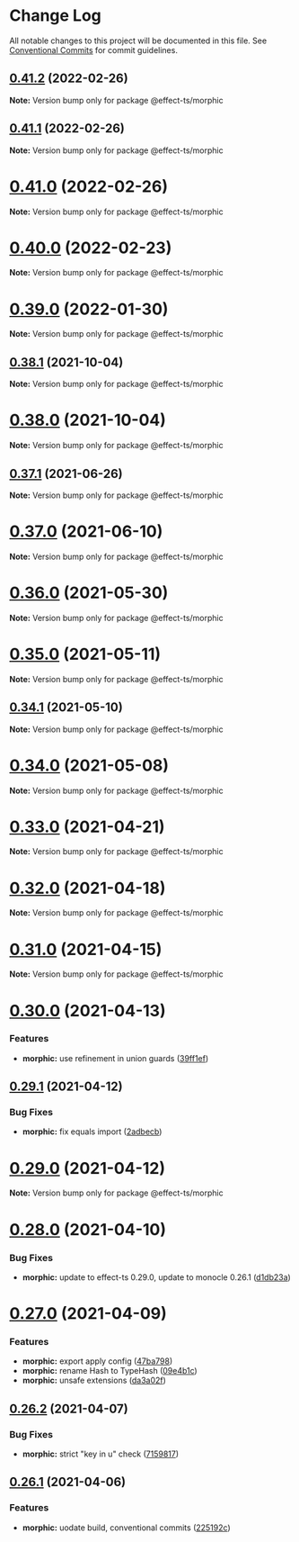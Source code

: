 # Change Log

All notable changes to this project will be documented in this file.
See [Conventional Commits](https://conventionalcommits.org) for commit guidelines.

## [0.41.2](https://github.com/Effect-TS/morphic/compare/@effect-ts/morphic@0.41.1...@effect-ts/morphic@0.41.2) (2022-02-26)

**Note:** Version bump only for package @effect-ts/morphic





## [0.41.1](https://github.com/Effect-TS/morphic/compare/@effect-ts/morphic@0.41.0...@effect-ts/morphic@0.41.1) (2022-02-26)

**Note:** Version bump only for package @effect-ts/morphic





# [0.41.0](https://github.com/Effect-TS/morphic/compare/@effect-ts/morphic@0.40.0...@effect-ts/morphic@0.41.0) (2022-02-26)

**Note:** Version bump only for package @effect-ts/morphic





# [0.40.0](https://github.com/Effect-TS/morphic/compare/@effect-ts/morphic@0.39.0...@effect-ts/morphic@0.40.0) (2022-02-23)

**Note:** Version bump only for package @effect-ts/morphic





# [0.39.0](https://github.com/Effect-TS/morphic/compare/@effect-ts/morphic@0.38.1...@effect-ts/morphic@0.39.0) (2022-01-30)

**Note:** Version bump only for package @effect-ts/morphic





## [0.38.1](https://github.com/Effect-TS/morphic/compare/@effect-ts/morphic@0.38.0...@effect-ts/morphic@0.38.1) (2021-10-04)

**Note:** Version bump only for package @effect-ts/morphic





# [0.38.0](https://github.com/Effect-TS/morphic/compare/@effect-ts/morphic@0.37.1...@effect-ts/morphic@0.38.0) (2021-10-04)

**Note:** Version bump only for package @effect-ts/morphic





## [0.37.1](https://github.com/Effect-TS/morphic/compare/@effect-ts/morphic@0.37.0...@effect-ts/morphic@0.37.1) (2021-06-26)

**Note:** Version bump only for package @effect-ts/morphic





# [0.37.0](https://github.com/Effect-TS/morphic/compare/@effect-ts/morphic@0.36.0...@effect-ts/morphic@0.37.0) (2021-06-10)

**Note:** Version bump only for package @effect-ts/morphic





# [0.36.0](https://github.com/Effect-TS/morphic/compare/@effect-ts/morphic@0.35.0...@effect-ts/morphic@0.36.0) (2021-05-30)

**Note:** Version bump only for package @effect-ts/morphic





# [0.35.0](https://github.com/Effect-TS/morphic/compare/@effect-ts/morphic@0.34.1...@effect-ts/morphic@0.35.0) (2021-05-11)

**Note:** Version bump only for package @effect-ts/morphic





## [0.34.1](https://github.com/Effect-TS/morphic/compare/@effect-ts/morphic@0.34.0...@effect-ts/morphic@0.34.1) (2021-05-10)

**Note:** Version bump only for package @effect-ts/morphic





# [0.34.0](https://github.com/Effect-TS/morphic/compare/@effect-ts/morphic@0.33.0...@effect-ts/morphic@0.34.0) (2021-05-08)

**Note:** Version bump only for package @effect-ts/morphic





# [0.33.0](https://github.com/Effect-TS/morphic/compare/@effect-ts/morphic@0.32.0...@effect-ts/morphic@0.33.0) (2021-04-21)

**Note:** Version bump only for package @effect-ts/morphic





# [0.32.0](https://github.com/Effect-TS/morphic/compare/@effect-ts/morphic@0.31.0...@effect-ts/morphic@0.32.0) (2021-04-18)

**Note:** Version bump only for package @effect-ts/morphic





# [0.31.0](https://github.com/Effect-TS/morphic/compare/@effect-ts/morphic@0.30.0...@effect-ts/morphic@0.31.0) (2021-04-15)

**Note:** Version bump only for package @effect-ts/morphic





# [0.30.0](https://github.com/Effect-TS/morphic/compare/@effect-ts/morphic@0.29.1...@effect-ts/morphic@0.30.0) (2021-04-13)


### Features

* **morphic:** use refinement in union guards ([39ff1ef](https://github.com/Effect-TS/morphic/commit/39ff1ef4bc852539e85f1d57065087b319377ea3))





## [0.29.1](https://github.com/Effect-TS/morphic/compare/@effect-ts/morphic@0.29.0...@effect-ts/morphic@0.29.1) (2021-04-12)


### Bug Fixes

* **morphic:** fix equals import ([2adbecb](https://github.com/Effect-TS/morphic/commit/2adbecb6fd50317b378e116ddf02c2a1bcc77df2))





# [0.29.0](https://github.com/Effect-TS/morphic/compare/@effect-ts/morphic@0.28.0...@effect-ts/morphic@0.29.0) (2021-04-12)

**Note:** Version bump only for package @effect-ts/morphic





# [0.28.0](https://github.com/Effect-TS/morphic/compare/@effect-ts/morphic@0.27.0...@effect-ts/morphic@0.28.0) (2021-04-10)


### Bug Fixes

* **morphic:** update to effect-ts 0.29.0, update to monocle 0.26.1 ([d1db23a](https://github.com/Effect-TS/morphic/commit/d1db23a16e623dcf05fdcd8e8965de423791c3fa))





# [0.27.0](https://github.com/Effect-TS/morphic/compare/@effect-ts/morphic@0.26.2...@effect-ts/morphic@0.27.0) (2021-04-09)


### Features

* **morphic:** export apply config ([47ba798](https://github.com/Effect-TS/morphic/commit/47ba798c77d40adc5e99957e4cdfb0c13b2f1794))
* **morphic:** rename Hash to TypeHash ([09e4b1c](https://github.com/Effect-TS/morphic/commit/09e4b1c73d588ac6633b09ebef2ff4e6b429dbd9))
* **morphic:** unsafe extensions ([da3a02f](https://github.com/Effect-TS/morphic/commit/da3a02fb527089807bcd5253652ee5a5b1efa371))





## [0.26.2](https://github.com/Effect-TS/morphic/compare/@effect-ts/morphic@0.26.1...@effect-ts/morphic@0.26.2) (2021-04-07)


### Bug Fixes

* **morphic:** strict "key in u" check ([7159817](https://github.com/Effect-TS/morphic/commit/7159817de4df533e29acad1a49a107abe6725d62))





## [0.26.1](https://github.com/Effect-TS/morphic/compare/@effect-ts/morphic@0.26.0...@effect-ts/morphic@0.26.1) (2021-04-06)


### Features

* **morphic:** uodate build, conventional commits ([225192c](https://github.com/Effect-TS/morphic/commit/225192c42a17a0d420a941b80de9ec278e2a627e))

